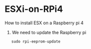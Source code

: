 # ESXi-on-RPi4

How to install ESX on a Raspberry pi 4

1. We need to update the Raspberry pi
```
   sudo rpi-eeprom-update
```
